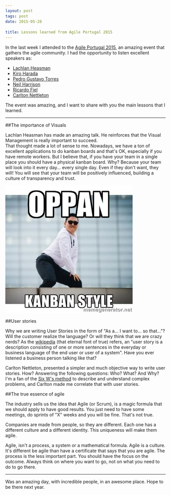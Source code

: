 ```yaml
---
layout: post
tags: post
date: 2015-05-28

title: Lessons learned from Agile Portugal 2015
---
```


In the last week I attended to the [Agile Portugal 2015](http://2015.agilept.org/), an amazing event that gathers the agile community.
I had the opportunity to listen excellent speakers as:

- [Lachlan Heasman](https://au.linkedin.com/pub/lachlan-heasman/1/920/777)
- [Kiro Harada](https://twitter.com/haradakiro)
- [Pedro Gustavo Torres](https://twitter.com/_pedro_torres)
- [Neil Harrison](https://www.uvu.edu/profpages/profiles/show/user_id/1923)
- [Ricardo Fiel](https://twitter.com/theplastictoy)
- [Carlton Nettleton](https://twitter.com/carlton858)
	

The event was amazing, and I want to share with you the main lessons that I learned. 

<!--excerpt-->

------

##The importance of Visuals

Lachlan Heasman has made an amazing talk. He reinforces that the Visual Management is really important to succeed.  
That thought made a lot of sense to me. Nowadays, we have a ton of excellent applications to do kanban boards and that's OK, especially if you have remote workers. But I believe that, if you have your team in a single place you should have a physical kanban board.
Why? Because your team will look into it every day... every single day. Even if they don't want, they will! You will see that your team will be positively influenced, building a culture of transparency and trust.

![Kanban style](/images/lessons-learned-from-agilept-2015-kanban-style.jpg)

##User stories

Why we are writing User Stories in the form of "As a... I want to... so that..."? Will the customer realize the language? Or will they think that we are crazy nerds?
As the [wikipedia](http://en.wikipedia.org/wiki/User_story) (that eternal font of true) refers, an "user story is a description consisting of one or more sentences in the everyday or business language of the end user or user of a system".
Have you ever listened a business person talking like that?

Carlton Nettleton, presented a simpler and much objective way to write user stories. How? Answering the following questions: Who? What? And Why?
I'm a fan of the [Six W's method](http://en.wikipedia.org/wiki/Five_Ws) to describe and understand complex problems, and Carlton made me correlate that with user stories.

 

##The true essence of agile

The industry sells us the idea that Agile (or Scrum), is a magic formula that we should apply to have good results. You just need to have some meetings, do sprints of "X" weeks and you will be fine. 
That's not true.

Companies are made from people, so they are different. Each one has a different culture and a different identity. This uniqueness will make them agile.

Agile, isn't a process, a system or a mathematical formula. Agile is a culture. 
It's different be agile than have a certificate that says that you are agile.
The process is the less important part. You should have the focus on the outcome. 
Always think on where you want to go, not on what you need to do to go there.



------


Was an amazing day, with incredible people, in an awesome place. 
Hope to be there next year.